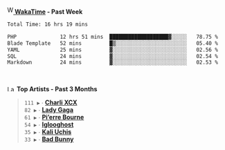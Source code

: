 <img src="https://github.com/dxnter/dxnter/assets/17434202/67b21fa4-d36d-46f9-9dec-f23d976b00ef" alt="WakaTime Logo" width="14" height="18"/><a href="https://wakatime.com/@dxnter" target="_blank"><strong> WakaTime</strong></a><strong> - Past Week</strong>

<!--START_SECTION:waka-->

```txt
Total Time: 16 hrs 19 mins

PHP              12 hrs 51 mins  ███████████████████▓░░░░░   78.75 %
Blade Template   52 mins         █▒░░░░░░░░░░░░░░░░░░░░░░░   05.40 %
YAML             25 mins         ▓░░░░░░░░░░░░░░░░░░░░░░░░   02.56 %
SQL              24 mins         ▓░░░░░░░░░░░░░░░░░░░░░░░░   02.54 %
Markdown         24 mins         ▓░░░░░░░░░░░░░░░░░░░░░░░░   02.53 %
```

<!--END_SECTION:waka-->

<br/>

<!--START_LASTFM_ARTISTS:{"period": "3month", "rows": 6}-->
<a href="https://last.fm" target="_blank"><img src="https://user-images.githubusercontent.com/17434202/215290617-e793598d-d7c9-428f-9975-156db1ba89cc.svg" alt="Last.fm Logo" width="18" height="13"/></a> **Top Artists - Past 3 Months**

> `111 ▶️` ∙ **[Charli XCX](https://www.last.fm/music/Charli+XCX)**<br/>
> `82 ▶️` ∙ **[Lady Gaga](https://www.last.fm/music/Lady+Gaga)**<br/>
> `61 ▶️` ∙ **[Pi’erre Bourne](https://www.last.fm/music/Pi%E2%80%99erre+Bourne)**<br/>
> `54 ▶️` ∙ **[Iglooghost](https://www.last.fm/music/Iglooghost)**<br/>
> `35 ▶️` ∙ **[Kali Uchis](https://www.last.fm/music/Kali+Uchis)**<br/>
> `33 ▶️` ∙ **[Bad Bunny](https://www.last.fm/music/Bad+Bunny)**<br/>
<!--END_LASTFM_ARTISTS-->
